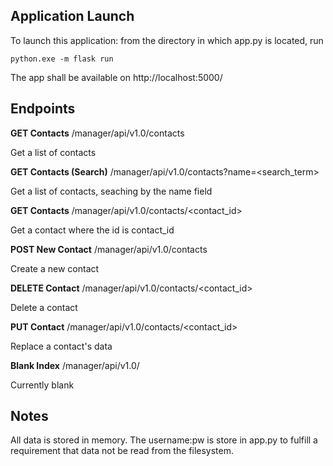 ## Application Launch

To launch this application: from the directory in which app.py is located, run

```
python.exe -m flask run
```

The app shall be available on http://localhost:5000/

## Endpoints

**GET Contacts** /manager/api/v1.0/contacts

Get a list of contacts


**GET Contacts (Search)**
/manager/api/v1.0/contacts?name=<search_term>

Get a list of contacts, seaching by the name field


**GET Contacts**
/manager/api/v1.0/contacts/<contact_id>

Get a contact where the id is contact_id


**POST New Contact**
/manager/api/v1.0/contacts

Create a new contact


**DELETE Contact**
/manager/api/v1.0/contacts/<contact_id>

Delete a contact


**PUT Contact**
/manager/api/v1.0/contacts/<contact_id>

Replace a contact's data


**Blank Index**
/manager/api/v1.0/

Currently blank


## Notes
All data is stored in memory. The username:pw is store in app.py to fulfill a requirement
that data not be read from the filesystem. 